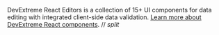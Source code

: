 DevExtreme React Editors is a collection of 15+ UI components for data editing with integrated client-side data validation. [Learn more about DevExtreme React components](/Documentation/Guide/React_Components/DevExtreme_React_Components/).
// _split_
